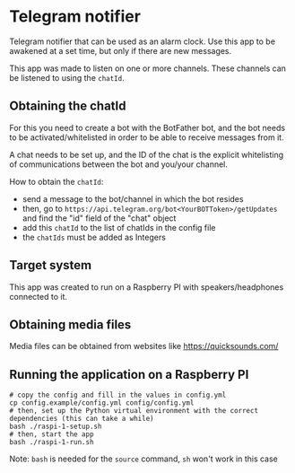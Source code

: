 # Telegram notifier

Telegram notifier that can be used as an alarm clock. Use this app to be awakened at a set time, but only if there are new messages.

This app was made to listen on one or more channels. These channels can be listened to using the `chatId`.

## Obtaining the chatId

For this you need to create a bot with the BotFather bot, and the bot needs to be activated/whitelisted in order to be able to receive messages from it.

A chat needs to be set up, and the ID of the chat is the explicit whitelisting of communications between the bot and you/your channel.
 
How to obtain the `chatId`:
- send a message to the bot/channel in which the bot resides
- then, go to `https://api.telegram.org/bot<YourBOTToken>/getUpdates` and find the "id" field of the "chat" object
- add this `chatId` to the list of chatIds in the config file
- the `chatIds` must be added as Integers

## Target system

This app was created to run on a Raspberry PI with speakers/headphones connected to it.

## Obtaining media files

Media files can be obtained from websites like https://quicksounds.com/

## Running the application on a Raspberry PI

```
# copy the config and fill in the values in config.yml
cp config.example/config.yml config/config.yml
# then, set up the Python virtual environment with the correct dependencies (this can take a while)
bash ./raspi-1-setup.sh
# then, start the app
bash ./raspi-1-run.sh
```

Note: `bash` is needed for the `source` command, `sh` won't work in this case